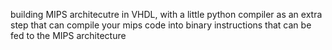building MIPS architecutre in VHDL, with a little python compiler as an extra step that can compile your mips code into binary instructions that can be fed to the MIPS architecture

